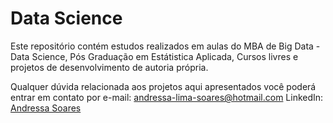 # Data Science

Este repositório contém estudos realizados em aulas do MBA de Big Data - Data Science, Pós Graduação em Estátistica Aplicada, Cursos livres e projetos de desenvolvimento de autoria própria.

Qualquer dúvida relacionada aos projetos aqui apresentados você poderá entrar em contato por e-mail: andressa-lima-soares@hotmail.com
LinkedIn: [Andressa Soares](https://www.linkedin.com/in/andressa-soares-291808131/)
